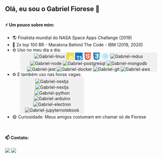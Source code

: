 ## Olá, eu sou o Gabriel Fiorese 👋

##

#### ⚡ Um pouco sobre mim:

- 🌎 Finalista mundial do NASA Space Apps Challange (2019)
- 🏅 2x top 100 BR - Maratona Behind The Code - IBM (2019, 2020)
- ⚙️ Uso no meu dia a dia:
  <div align="center" style="background: #f0f0f0; border-radius: 7px; width: 450px; margin-left: 25px">
    <img align="center" alt="Gabriel-linux" height="25" src="https://cdn.jsdelivr.net/gh/devicons/devicon/icons/linux/linux-original.svg">
    <img align="center" alt="Gabriel-js" height="25" src="https://raw.githubusercontent.com/devicons/devicon/master/icons/javascript/javascript-plain.svg">
    <img align="center" alt="Gabriel-ts" height="25" src="https://raw.githubusercontent.com/devicons/devicon/master/icons/typescript/typescript-plain.svg">
    <img align="center" alt="Gabriel-html" height="25" src="https://raw.githubusercontent.com/devicons/devicon/master/icons/html5/html5-original.svg">
    <img align="center" alt="Gabriel-css" height="25" src="https://raw.githubusercontent.com/devicons/devicon/master/icons/css3/css3-original.svg">
    <img align="center" alt="Gabriel-react" height="25" src="https://raw.githubusercontent.com/devicons/devicon/master/icons/react/react-original.svg">
    <img align="center" alt="Gabriel-redux" height="25" src="https://cdn.jsdelivr.net/gh/devicons/devicon/icons/redux/redux-original.svg">
    <img align="center" alt="Gabriel-node" height="25" src="https://cdn.jsdelivr.net/gh/devicons/devicon/icons/nodejs/nodejs-plain.svg">
    <img align="center" alt="Gabriel-postgresql" height="25" src="https://cdn.jsdelivr.net/gh/devicons/devicon/icons/postgresql/postgresql-plain-wordmark.svg">
    <img align="center" alt="Gabriel-mongodb" height="25" src="https://cdn.jsdelivr.net/gh/devicons/devicon/icons/mongodb/mongodb-plain-wordmark.svg">
    <img align="center" alt="Gabriel-jest" height="20" src="https://cdn.jsdelivr.net/gh/devicons/devicon/icons/jest/jest-plain.svg">
    <img align="center" alt="Gabriel-docker" height="25" src="https://cdn.jsdelivr.net/gh/devicons/devicon/icons/docker/docker-plain-wordmark.svg">
    <img align="center" alt="Gabriel-git" height="25" src="https://cdn.jsdelivr.net/gh/devicons/devicon/icons/git/git-original.svg">
    <img align="center" alt="Gabriel-aws" height="45" src="https://cdn.jsdelivr.net/gh/devicons/devicon/icons/amazonwebservices/amazonwebservices-original-wordmark.svg">
  </div>
- ⚙️ E também uso nas horas vagas:
  <div align="center" style="background: #f0f0f0; border-radius: 7px; width: 210px; margin-left: 25px; padding: 5px 0px">
    <img align="center" alt="Gabriel-nestjs" height="25" src="https://cdn.jsdelivr.net/gh/devicons/devicon/icons/nestjs/nestjs-plain.svg">
    <img align="center" alt="Gabriel-nextjs" height="25" src="https://cdn.jsdelivr.net/gh/devicons/devicon/icons/nextjs/nextjs-original-wordmark.svg">
    <img align="center" alt="Gabriel-python" height="25" src="https://cdn.jsdelivr.net/gh/devicons/devicon/icons/python/python-original-wordmark.svg">
    <img align="center" alt="Gabriel-arduino" height="25" src="https://cdn.jsdelivr.net/gh/devicons/devicon/icons/arduino/arduino-original-wordmark.svg">
    <img align="center" alt="Gabriel-electron" height="25" src="https://cdn.jsdelivr.net/gh/devicons/devicon/icons/electron/electron-original.svg">
    <img align="center" alt="Gabriel-jupyternotebook" height="25" src="https://cdn.jsdelivr.net/gh/devicons/devicon/icons/jupyter/jupyter-original-wordmark.svg">
  </div>
- 😄 Curiosidade: Meus amigos costumam em chamar só de Fiorese

<br/>

#### 📫 Contato:

<div>
  <a href = "mailto:contatogabrielfiorese@gmail.com"><img src="https://img.shields.io/badge/-Gmail-%23333?style=for-the-badge&logo=gmail&logoColor=white" target="_blank"></a>
  <a href="https://www.linkedin.com/in/gabriel-fiorese-zancanela-27247418b" target="_blank"><img src="https://img.shields.io/badge/-LinkedIn-%230077B5?style=for-the-badge&logo=linkedin&logoColor=white" target="_blank"></a>
</div>
